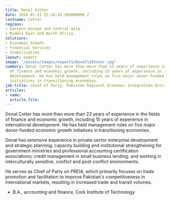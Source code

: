 ```yaml
---
title: Donal Cotter
date: 2016-01-21 22:18:43.395000000 Z
lastname: Cotter
regions:
- Eastern Europe and Central Asia
- Middle East and North Africa
solutions:
- Economic Growth
- Financial Services
- Stabilization
layout: expert
image: "/assets/images/experts/Donal%20Inner.jpg"
summary: Donal Cotter has more than more than 23 years of experience in the fields
  of finance and economic growth, including 15 years of experience in international
  development. He has held management roles on five major donor-funded economic growth
  initiatives in transitioning economies.
job-title: Chief of Party, Pakistan Regional Economic Integration Activity
articles:
- name: 
  article_file: 
---
```


Donal Cotter has more than more than 23 years of experience in the fields of finance and economic growth, including 15 years of experience in international development. He has held management roles on five major donor-funded economic growth initiatives in transitioning economies.

Donal has extensive experience in private sector enterprise development and strategic planning; capacity building and institutional strengthening for government ministries and professional accounting certification associations; credit management in small business lending; and working in interculturally sensitive, conflict and post-conflict environments.

He serves as Chief of Party on PREIA, which primarily focuses on trade promotion and facilitation to improve Pakistan's competitiveness in international markets, resulting in increased trade and transit volumes.

* B.A., accounting and finance, Cork Institute of Technology
